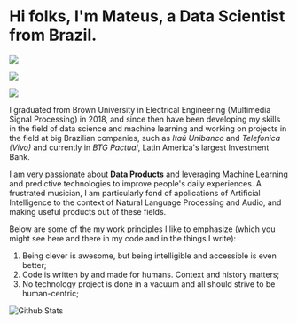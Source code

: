 # Hi folks, I'm Mateus, a Data Scientist from Brazil.

[<img src="https://img.shields.io/badge/linkedin-%230077B5.svg?&style=for-the-badge&logo=linkedin&logoColor=white" />](https://www.linkedin.com/in/mateuspicanco/)

[<img src="https://img.shields.io/badge/medium-%2312100E.svg?&style=for-the-badge&logo=medium&logoColor=white" />](https://medium.com/mateuspicanco)  

[<img src="https://img.shields.io/badge/twitter-%231DA1F2.svg?&style=for-the-badge&logo=twitter&logoColor=white" />](https://twitter.com/omateuspicanco)

I graduated from Brown University in Electrical Engineering (Multimedia Signal Processing) in 2018, and since then have been developing my skills in the field of data science and machine learning and working on projects in the field at big Brazilian companies, such as *Itaú Unibanco* and *Telefonica (Vivo)* and currently in *BTG Pactual*, Latin America's largest Investment Bank.

I am very passionate about **Data Products** and leveraging Machine Learning and predictive technologies to improve people's daily experiences. A frustrated musician, I am particularly fond of applications of Artificial Intelligence to the context of Natural Language Processing and Audio, and making useful products out of these fields. 

Below are some of the my work principles I like to emphasize (which you might see here and there in my code and in the things I write):

1. Being clever is awesome, but being intelligible and accessible is even better;
2. Code is written by and made for humans. Context and history matters;
3. No technology project is done in a vacuum and all should strive to be human-centric;

![Github Stats](https://github-readme-stats.vercel.app/api?username=mateuspicanco)
